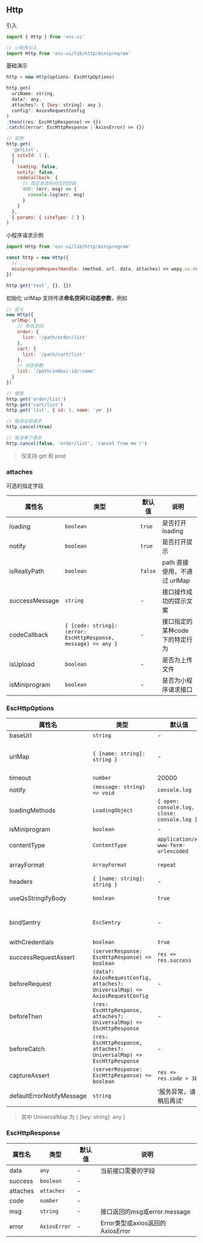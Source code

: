 ## Http

引入

```js
import { Http } from 'esc-ui'

// 小程序引入
import Http from 'esc-ui/lib/http/miniprogram'
```

基础演示

```js
http = new Http(options: EscHttpOptions)

http.get(
  uriName: string,
  data?: any,
  attaches?: { [key: string]: any },
  config?: AxiosRequestConfig
)
.then((res: EscHttpResponse) => {})
.catch((error: EscHttpResponse | AxiosError) => {})

// 实例
http.get(
  'getList',
  { siteId: 1 },
  {
    loading: false,
    notify: false,
    codeCallback: {
      // 指定状态码对应的回调
      400: (err, msg) => {
        console.log(err, msg)
      }
    }
  },
  { params: { siteType: 2 } }
)
```

小程序请求示例

```js
import Http from 'esc-ui/lib/http/miniprogram'

const http = new Http({
  // ...
  miniprogramRequestHandle: (method, url, data, attaches) => wepy.wx.request(url, data, method),
})

http.get('test', {}, {})
```

初始化 urlMap 支持传递**命名空间**和**动态参数**，例如

```js
// 定义
new Http({
  urlMap: {
    // 命名空间
    order: {
      list: '/path/order/list'
    },
    cart: {
      list: '/path/cart/list'
    },
    // 动态参数
    list: '/path/index/:id/:name'
  }
})

// 使用
http.get('order/list')
http.get('cart/list')
http.get('list', { id: 1, name: 'ym' })

// 取消全部请求
http.cancel(true)

// 取消某个请求
http.cancel(false, 'order/list', 'cancel from me !')
```

> 仅支持 get 和 post

### attaches

可选的指定字段

属性名|类型|默认值|说明
---|-----|----|----
loading|`boolean`|`true`| 是否打开loading
notify|`boolean`|`true`| 是否打开提示
isReallyPath|`boolean`|`false`| path 直接使用，不通过 urlMap
successMessage|`string`|-|接口操作成功的提示文案
codeCallback|`{ [code: string]: (error: EscHttpResponse, message) => any }`|-|接口指定的某种code下的特定行为
isUpload|`boolean`|-|是否为上传文件
isMiniprogram|`boolean`|-|是否为小程序请求接口

### EscHttpOptions

属性名|类型|默认值|说明
---|-----|----|----
baseUrl|`string`|-|axios baseURL
urlMap|`{ [name: string]: string }`|-|必传的接口map，例如：`{ getList: '/purchase/cart/list' }`
timeout|`number`|20000|-
notify|`(message: string) => void`|`console.log`|类似 toast 的提示函数
loadingMethods|`LoadingObject`|`{ open: console.log, close: console.log }`|请求loading的开关函数对象
isMiniprogram|`boolean`|-|是否为小程序请求接口
contentType|`ContentType`|`application/x-www-form-urlencoded`|request 文本类型
arrayFormat|`ArrayFormat`|`repeat`|可选 `repeat` `indices` `brackets` `comma`
headers|`{ [name: string]: string }`|-|-
useQsStringifyBody|`boolean`|`true`|使用 qs stringify post body
bindSentry|`EscSentry`|-|将 sentry 绑定使用，会捕获 http 非 200 的错误
withCredentials|`boolean`|`true`|-
successRequestAssert|`(serverResponse: EscHttpResponse) => boolean`|`res => res.success`|如何认为接口返回了正常结果
beforeRequest|`(data?: AxiosRequestConfig, attaches?: UniversalMap) => AxiosRequestConfig`|-|-
beforeThen|`(res: EscHttpResponse, attaches?: UniversalMap) => EscHttpResponse`|-|-
beforeCatch|`(res: EscHttpResponse, attaches?: UniversalMap) => EscHttpResponse`|-|-
captureAssert|`(serverResponse: EscHttpResponse) => boolean`|`res => res.code > 300`|当后端返回的 code > 300 时才捕获错误
defaultErrorNotifyMessage|`string`|'服务异常，请稍后再试'|默认的错误提示文案

> 其中 UniversalMap 为 { [key: string]: any }

### EscHttpResponse

属性名|类型|默认值|说明
---|-----|----|----
data|`any`|-|当前接口需要的字段
success|`boolean`|-|
attaches|`attaches`|-|
code|`number`|-|
msg|`string`|-|接口返回的msg或error.message
error|`AxiosError`|-|Error类型或axios返回的AxiosError

